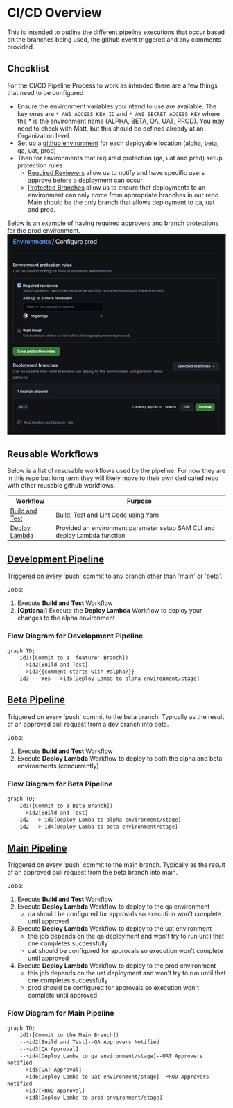 # CI/CD Overview
This is intended to outline the different pipeline executions that occur based on the branches being used, the github event triggered and any comments provided.

## Checklist
For the CI/CD Pipeline Process to work as intended there are a few things that need to be configured
* Ensure the environment variables you intend to use are available.  The key ones are  `*_AWS_ACCESS_KEY_ID` and `*_AWS_SECRET_ACCESS_KEY` where the * is the environment name (ALPHA, BETA, QA, UAT, PROD).  You may need to check with Matt, but this should be defined already at an Organization level.
* Set up a [github environment](https://docs.github.com/en/actions/deployment/targeting-different-environments/using-environments-for-deployment#creating-an-environment) for each deployable location (alpha, beta, qa, uat, prod)
* Then for environments that required protection (qa, uat and prod) setup protection rules
    * [Required Reviewers](https://docs.github.com/en/actions/deployment/targeting-different-environments/using-environments-for-deployment#required-reviewers) allow us to notify and have specific users approve before a deployment can occur
    * [Protected Branches](https://docs.github.com/en/actions/deployment/targeting-different-environments/using-environments-for-deployment#deployment-branches) allow us to ensure that deployments to an environment can only come from appropriate branches in our repo.  Main should be the only branch that allows deployment to qa, uat and prod.

Below is an example of having required approvers and branch protections for the prod environment.
![Production Environment Example](./ProdExample.png)

## Reusable Workflows
Below is a list of resusable workflows used by the pipeline.  For now they are in this repo but long term they will likely move to their own dedicated repo with other reusable github workflows.

| Workflow | Purpose
| -------- | ----
| [Build and Test](build_yarn.yml) | Build, Test and Lint Code using Yarn
| [Deploy Lambda](deploy_lambda.yml) | Provided an environment parameter setup SAM CLI and deploy Lambda function

## [Development Pipeline](./pipeline_dev.yml)
Triggered on every 'push' commit to any branch other than 'main' or 'beta'.

Jobs:
1.  Execute **Build and Test** Workflow
2. __[Optional]__ Execute the **Deploy Lambda** Workflow to deploy your changes to the alpha environment

### Flow Diagram for Development Pipeline
```mermaid
graph TD;
    id1([Commit to a 'feature' Branch])
    -->id2[Build and Test]
    -->id3{{comment starts with #alpha?}}
    id3 -- Yes -->id5[Deploy Lamba to alpha environment/stage]
```    

## [Beta Pipeline](./pipeline_beta.yml)
Triggered on every 'push' commit to the beta branch. Typically as the result of an approved pull request from a dev branch into beta.

Jobs:
1. Execute **Build and Test** Workflow
2. Execute **Deploy Lambda** Workflow to deploy to both the alpha and beta environments (concurrently)

### Flow Diagram for Beta Pipeline
```mermaid
graph TD;
    id1([Commit to a Beta Branch])
    -->id2[Build and Test]
    id2 --> id3[Deploy Lamba to alpha environment/stage]
    id2 --> id4[Deploy Lamba to beta environment/stage]
```   

## [Main Pipeline](./pipeline_main.yml)
Triggered on every 'push' commit to the main branch. Typically as the result of an approved pull request from the beta branch into main.

Jobs:
1. Execute **Build and Test** Workflow
2. Execute **Deploy Lambda** Workflow to deploy to the qa environment
    * qa should be configured for approvals so execution won't complete until approved
3. Execute **Deploy Lambda** Workflow to deploy to the uat environment
    * this job depends on the qa deployment and won't try to run until that one completes successfully
    * uat should be configured for approvals so execution won't complete until approved
4. Execute **Deploy Lambda** Workflow to deploy to the prod environment
    * this job depends on the uat deployment and won't try to run until that one completes successfully
    * prod should be configured for approvals so execution won't complete until approved

### Flow Diagram for Main Pipeline
```mermaid
graph TD;
    id1([Commit to the Main Branch])
    -->id2[Build and Test]--QA Approvers Notified
    -->id3[QA Approval]
    -->id4[Deploy Lamba to qa environment/stage]--UAT Approvers Notified
    -->id5[UAT Approval]
    -->id6[Deploy Lamba to uat environment/stage]--PROD Approvers Notified
    -->id7[PROD Approval]
    -->id8[Deploy Lamba to prod environment/stage]
```    
